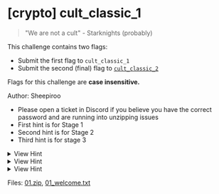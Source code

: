 # [crypto] cult_classic_1

> "We are not a cult" - Starknights (probably)

This challenge contains two flags:

- Submit the first flag to `cult_classic_1`
- Submit the second (final) flag to [`cult_classic_2`](../cult_classic_2/index.md) 

Flags for this challenge are **case insensitive.**

Author: Sheepiroo

- Please open a ticket in Discord if you believe you have the correct password and are running into unzipping issues
- First hint is for Stage 1
- Second hint is for Stage 2
- Third hint is for stage 3

<details>
<summary>View Hint</summary>

Acrostic

</details>

<details>
<summary>View Hint</summary>

Base encoding with Caesar

</details>

<details>
<summary>View Hint</summary>

Vignere (you already have the key)

</details>

<style>
details summary { 
    cursor: pointer;
}
</style>

Files: [01.zip](./01.zip), [01_welcome.txt](./01_welcome.txt)

##
